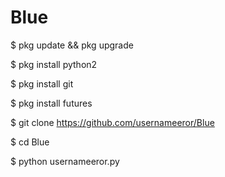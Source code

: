 # Blue
$ pkg update && pkg upgrade

$ pkg install python2

$ pkg install git

$ pkg install futures

$ git clone https://github.com/usernameeror/Blue

$ cd Blue

$ python usernameeror.py
